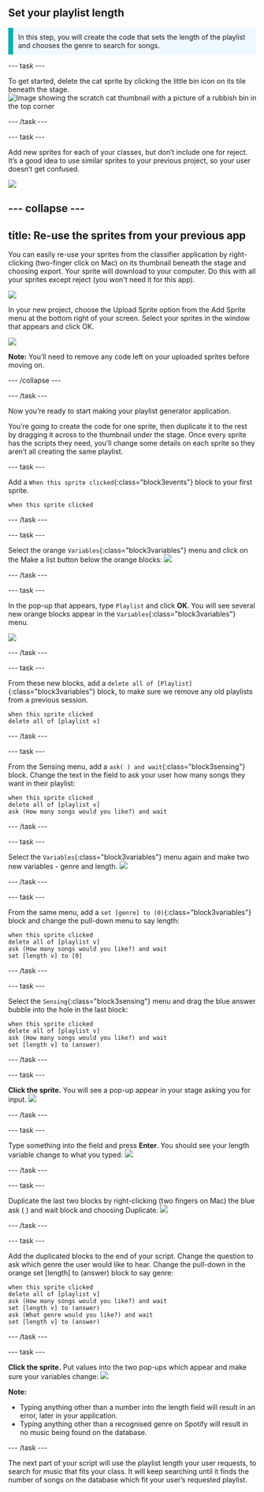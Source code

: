 ## Set your playlist length

<p style='border-left: solid; border-width:10px; border-color: #0faeb0; background-color: aliceblue; padding: 10px;'>
In this step, you will create the code that sets the length of the playlist and chooses the genre to search for songs.
</p>

--- task ---

To get started, delete the cat sprite by clicking the little bin icon on its tile beneath the stage.
![Image showing the scratch cat thumbnail with a picture of a rubbish bin in the top corner](images/delete_sprite.png)

--- /task ---

--- task ---

Add new sprites for each of your classes, but don’t include one for reject. 
It’s a good idea to use similar sprites to your previous project, so your user doesn’t get confused.

![](images/sprites.png)

--- collapse ---
---
title: Re-use the sprites from your previous app
---

You can easily re-use your sprites from the classifier application by right-clicking (two-finger click on Mac) on its thumbnail beneath the stage and choosing export. Your sprite will download to your computer. Do this with all your sprites except reject (you won't need it for this app).

![](images/export_sprite.png)

In your new project, choose the Upload Sprite option from the Add Sprite menu at the bottom right of your screen. Select your sprites in the window that appears and click OK.

![](images/upload_sprite.png)

**Note:** You’ll need to remove any code left on your uploaded sprites before moving on.

--- /collapse ---

--- /task ---

Now you’re ready to start making your playlist generator application. 

You’re going to create the code for one sprite, then duplicate it to the rest by dragging it across to the thumbnail under the stage. Once every sprite has the scripts they need, you’ll change some details on each sprite so they aren’t all creating the same playlist.

--- task ---

Add a `When this sprite clicked`{:class="block3events"} block to your first sprite.

```blocks3
when this sprite clicked

```

--- /task ---

--- task ---

Select the orange `Variables`{:class="block3variables"} menu and click on the Make a list button below the orange blocks:
![](images/make_list.png)

--- /task ---

--- task ---

In the pop-up that appears, type `Playlist` and click **OK**.
You will see several new orange blocks appear in the `Variables`{:class="block3variables"} menu.

![](images/new_list.png)

--- /task ---

--- task ---

From these new blocks, add a `delete all of [Playlist]`{:class="block3variables"} block, to make sure we remove any old playlists from a previous session.

```blocks3
when this sprite clicked
delete all of [playlist v]
```

--- /task ---

--- task ---

From the Sensing menu, add a `ask( ) and wait`{:class="block3sensing"} block. 
Change the text in the field to ask your user how many songs they want in their playlist:

```blocks3
when this sprite clicked
delete all of [playlist v]
ask (How many songs would you like?) and wait
```

--- /task ---

--- task ---

Select the `Variables`{:class="block3variables"} menu again and make two new variables - genre and length.
![](images/genre_length.png)

--- /task ---

--- task ---

From the same menu, add a `set [genre] to (0)`{:class="block3variables"} block and change the pull-down menu to say length:

```blocks3
when this sprite clicked
delete all of [playlist v]
ask (How many songs would you like?) and wait
set [length v] to [0]
```

--- /task ---

--- task ---

Select the `Sensing`{:class="block3sensing"} menu and drag the blue answer bubble into the hole in the last block:

```blocks3
when this sprite clicked
delete all of [playlist v]
ask (How many songs would you like?) and wait
set [length v] to (answer)
```

--- /task ---

--- task ---

**Click the sprite.** 
You will see a pop-up appear in your stage asking you for input.
![](images/input_length.png)

--- /task ---

--- task ---

Type something into the field and press **Enter**.
You should see your length variable change to what you typed:
![](images/length_readout.png)

--- /task ---

--- task ---

Duplicate the last two blocks by right-clicking (two fingers on Mac) the blue ask ( ) and wait block and choosing Duplicate.
![](images/dupe_length.png)

--- /task ---

--- task ---

Add the duplicated blocks to the end of your script.
Change the question to ask which genre the user would like to hear.
Change the pull-down in the orange set [length] to (answer) block to say genre:

```blocks3
when this sprite clicked
delete all of [playlist v]
ask (How many songs would you like?) and wait
set [length v] to (answer)
ask (What genre would you like?) and wait
set [length v] to (answer)
```

--- /task ---

--- task ---

**Click the sprite.**
Put values into the two pop-ups which appear and make sure your variables change: 
![](images/var_readout.png)

**Note:**
+ Typing anything other than a number into the length field will result in an error, later in your application.
+ Typing anything other than a recognised genre on Spotify will result in no music being found on the database.

--- /task ---

The next part of your script will use the playlist length your user requests, to search for music that fits your class. It will keep searching until it finds the number of songs on the database which fit your user’s requested playlist.